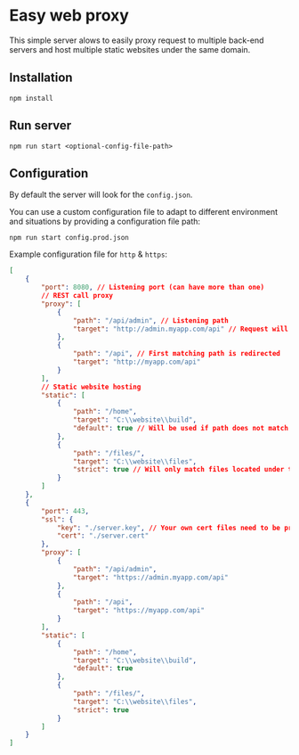 # Easy web proxy

This simple server alows to easily proxy request to multiple back-end servers and host multiple static websites under the same domain. 

## Installation

```
npm install
```

## Run server

```
npm run start <optional-config-file-path>
```

## Configuration

By default the server will look for the `config.json`. 

You can use a custom configuration file to adapt to different environment and situations by providing a configuration file path: 

```
npm run start config.prod.json
```

Example configuration file for `http` & `https`:
```json
[
    {
        "port": 8080, // Listening port (can have more than one)
        // REST call proxy
        "proxy": [
            {
                "path": "/api/admin", // Listening path
                "target": "http://admin.myapp.com/api" // Request will be redirected here 
            },
            {
                "path": "/api", // First matching path is redirected
                "target": "http://myapp.com/api"
            }
        ],
        // Static website hosting
        "static": [
            {
                "path": "/home",
                "target": "C:\\website\\build",
                "default": true // Will be used if path does not match any routes
            },
            {
                "path": "/files/",
                "target": "C:\\website\\files",
                "strict": true // Will only match files located under this folder
            }
        ]
    },
    {
        "port": 443,
        "ssl": {
            "key": "./server.key", // Your own cert files need to be provided for https
            "cert": "./server.cert"
        },
        "proxy": [
            {
                "path": "/api/admin",
                "target": "https://admin.myapp.com/api" 
            },
            {
                "path": "/api", 
                "target": "https://myapp.com/api"
            }
        ],
        "static": [
            {
                "path": "/home",
                "target": "C:\\website\\build",
                "default": true 
            },
            {
                "path": "/files/",
                "target": "C:\\website\\files",
                "strict": true 
            }
        ]
    }
]
```